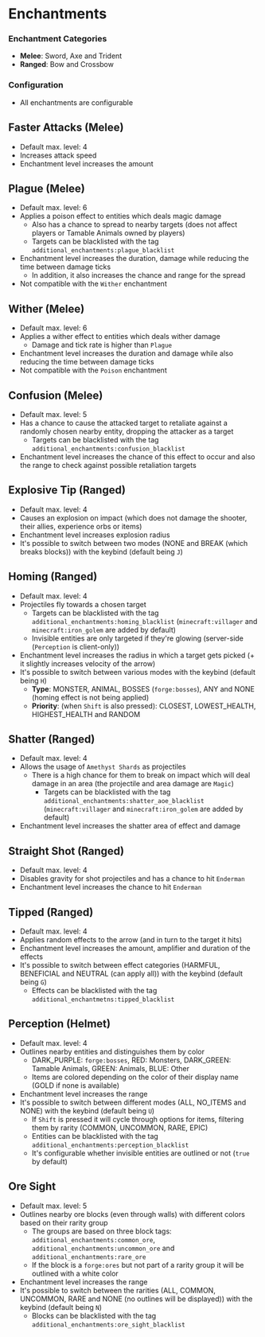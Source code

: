 # Enchantments
### Enchantment Categories
- **Melee**: Sword, Axe and Trident
- **Ranged**: Bow and Crossbow

### Configuration
- All enchantments are configurable

## Faster Attacks (Melee)
- Default max. level: 4
- Increases attack speed
- Enchantment level increases the amount

## Plague (Melee)
- Default max. level: 6
- Applies a poison effect to entities which deals magic damage
  - Also has a chance to spread to nearby targets (does not affect players or Tamable Animals owned by players)
  - Targets can be blacklisted with the tag `additional_enchantments:plague_blacklist`
- Enchantment level increases the duration, damage while reducing the time between damage ticks
  - In addition, it also increases the chance and range for the spread
- Not compatible with the `Wither` enchantment

## Wither (Melee)
- Default max. level: 6
- Applies a wither effect to entities which deals wither damage
  - Damage and tick rate is higher than `Plague`
- Enchantment level increases the duration and damage while also reducing the time between damage ticks
- Not compatible with the `Poison` enchantment

## Confusion (Melee)
- Default max. level: 5
- Has a chance to cause the attacked target to retaliate against a randomly chosen nearby entity, dropping the attacker as a target
  - Targets can be blacklisted with the tag `additional_enchantments:confusion_blacklist`
- Enchantment level increases the chance of this effect to occur and also the range to check against possible retaliation targets

## Explosive Tip (Ranged)
- Default max. level: 4
- Causes an explosion on impact (which does not damage the shooter, their allies, experience orbs or items)
- Enchantment level increases explosion radius
- It's possible to switch between two modes (NONE and BREAK (which breaks blocks)) with the keybind (default being `J`)

## Homing (Ranged)
- Default max. level: 4
- Projectiles fly towards a chosen target
  - Targets can be blacklisted with the tag `additional_enchantments:homing_blacklist` (`minecraft:villager` and `minecraft:iron_golem` are added by default)
  - Invisible entities are only targeted if they're glowing (server-side (`Perception` is client-only))
- Enchantment level increases the radius in which a target gets picked (+ it slightly increases velocity of the arrow)
- It's possible to switch between various modes with the keybind (default being `H`)
    - **Type**: MONSTER, ANIMAL, BOSSES (`forge:bosses`), ANY and NONE (homing effect is not being applied)
    - **Priority**: (when `Shift` is also pressed): CLOSEST, LOWEST_HEALTH, HIGHEST_HEALTH and RANDOM

## Shatter (Ranged)
- Default max. level: 4
- Allows the usage of `Amethyst Shards` as projectiles
  - There is a high chance for them to break on impact which will deal damage in an area (the projectile and area damage are `Magic`)
    - Targets can be blacklisted with the tag `additional_enchantments:shatter_aoe_blacklist` (`minecraft:villager` and `minecraft:iron_golem` are added by default)
- Enchantment level increases the shatter area of effect and damage

## Straight Shot (Ranged)
- Default max. level: 4
- Disables gravity for shot projectiles and has a chance to hit `Enderman`
- Enchantment level increases the chance to hit `Enderman`

## Tipped (Ranged)
- Default max. level: 4
- Applies random effects to the arrow (and in turn to the target it hits)
- Enchantment level increases the amount, amplifier and duration of the effects
- It's possible to switch between effect categories (HARMFUL, BENEFICIAL and NEUTRAL (can apply all)) with the keybind (default being `G`)
  - Effects can be blacklisted with the tag `additional_enchantmetns:tipped_blacklist`

## Perception (Helmet)
- Default max. level: 4
- Outlines nearby entities and distinguishes them by color
  - DARK_PURPLE: `forge:bosses`, RED: Monsters, DARK_GREEN: Tamable Animals, GREEN: Animals, BLUE: Other
  - Items are colored depending on the color of their display name (GOLD if none is available)
- Enchantment level increases the range
- It's possible to switch between different modes (ALL, NO_ITEMS and NONE) with the keybind (default being `U`)
  - If `Shift` is pressed it will cycle through options for items, filtering them by rarity (COMMON, UNCOMMON, RARE, EPIC)
  - Entities can be blacklisted with the tag `additional_enchantments:perception_blacklist`
  - It's configurable whether invisible entities are outlined or not (`true` by default)

## Ore Sight
- Default max. level: 5
- Outlines nearby ore blocks (even through walls) with different colors based on their rarity group
  - The groups are based on three block tags: `additional_enchantments:common_ore`, `additional_enchantments:uncommon_ore` and `additional_enchantments:rare_ore`
  - If the block is a `forge:ores` but not part of a rarity group it will be outlined with a white color
- Enchantment level increases the range
- It's possible to switch between the rarities (ALL, COMMON, UNCOMMON, RARE and NONE (no outlines will be displayed)) with the keybind (default being `N`)
  - Blocks can be blacklisted with the tag `additional_enchantments:ore_sight_blacklist`